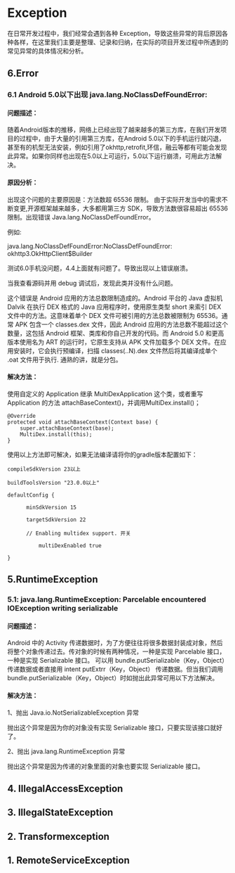 # Exception
在日常开发过程中，我们经常会遇到各种 Exception，导致这些异常的背后原因各种各样，在这里我们主要是整理、记录和归纳，在实际的项目开发过程中所遇到的常见异常的具体情况和分析。

## 6.Error

### 6.1 Android 5.0以下出现 java.lang.NoClassDefFoundError:

#### 问题描述：

随着Android版本的推移，网络上已经出现了越来越多的第三方库，在我们开发项目的过程中，由于大量的引用第三方库，在Android 5.0以下的手机运行就闪退，甚至有的机型无法安装，例如引用了okhttp,retrofit,环信，融云等都有可能会发现此异常。如果你同样也出现在5.0以上可运行，5.0以下运行崩溃，可用此方法解决。

#### 原因分析：

出现这个问题的主要原因是：方法数超 65536 限制。
由于实际开发当中的需求不断变更,开源框架越来越多，大多都用第三方 SDK，导致方法数很容易超出   65536 限制。出现错误 Java.lang.NoClassDefFoundError。

例如:

java.lang.NoClassDefFoundError:NoClassDefFoundError: okhttp3.OkHttpClient$Builder

测试6.0手机没问题，4.4上面就有问题了。导致出现以上错误崩溃。

当我查看源码并用 debug 调试后，发现此类并没有什么问题。

这个错误是 Android 应用的方法总数限制造成的。Android 平台的 Java 虚拟机 Dalvik 在执行 DEX 格式的 Java 应用程序时，使用原生类型 short 来索引 DEX 文件中的方法。这意味着单个 DEX 文件可被引用的方法总数被限制为 65536。通常 APK 包含一个 classes.dex 文件，因此 Android 应用的方法总数不能超过这个数量，这包括 Android 框架、类库和你自己开发的代码。而 Android 5.0 和更高版本使用名为 ART 的运行时，它原生支持从 APK 文件加载多个 DEX 文件。在应用安装时，它会执行预编译，扫描 classes(..N).dex 文件然后将其编译成单个 .oat 文件用于执行. 通熟的讲，就是分包。

#### 解决方法：

使用自定义的 Application 继承 MultiDexApplication 这个类，或者重写  Application 的方法 attachBaseContext()，并调用MultiDex.install()；

	@Override
    protected void attachBaseContext(Context base) {
        super.attachBaseContext(base);
        MultiDex.install(this);
    }

使用以上方法即可解决，如果无法编译请将你的gradle版本配置如下：

	compileSdkVersion 23以上

    buildToolsVersion "23.0.0以上"

	defaultConfig {

          minSdkVersion 15

          targetSdkVersion 22

          // Enabling multidex support. 开关

              multiDexEnabled true

	}

## 5.RuntimeException

### 5.1: java.lang.RuntimeException: Parcelable encountered IOException writing serializable

#### 问题描述：
Android 中的 Activity 传递数据时，为了方便往往将很多数据封装成对象，然后将整个对象传递过去。传对象的时候有两种情况，一种是实现 Parcelable 接口，一种是实现 Serializable 接口。
可以用 bundle.putSerializable（Key，Object） 传递数据或者直接用 intent putExtrr（Key，Object） 传递数据。但当我们调用 bundle.putSerializable（Key，Object）时如抛出此异常可用以下方法解决。

#### 解决方法：

1、抛出 Java.io.NotSerializableException 异常

抛出这个异常是因为你的对象没有实现 Serializable 接口，只要实现该接口就好了。

2、抛出 java.lang.RuntimeException 异常

抛出这个异常是因为传递的对象里面的对象也要实现 Serializable 接口。

## 4. IllegalAccessException

## 3. IllegalStateException

## 2. Transformexception

## 1. RemoteServiceException



